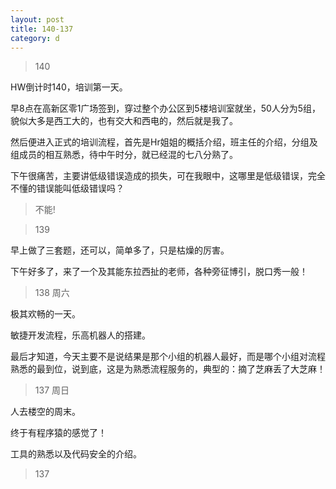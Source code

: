 ```yaml
---
layout: post
title: 140-137
category: d
---
```


>140

HW倒计时140，培训第一天。

早8点在高新区零1广场签到，穿过整个办公区到5楼培训室就坐，50人分为5组，貌似大多是西工大的，也有交大和西电的，然后就是我了。

然后便进入正式的培训流程，首先是Hr姐姐的概括介绍，班主任的介绍，分组及组成员的相互熟悉，待中午时分，就已经混的七八分熟了。

下午很痛苦，主要讲低级错误造成的损失，可在我眼中，这哪里是低级错误，完全不懂的错误能叫低级错误吗？

>不能!

>139

早上做了三套题，还可以，简单多了，只是枯燥的厉害。

下午好多了，来了一个及其能东拉西扯的老师，各种旁征博引，脱口秀一般！

>138 周六

极其欢畅的一天。

敏捷开发流程，乐高机器人的搭建。

最后才知道，今天主要不是说结果是那个小组的机器人最好，而是哪个小组对流程熟悉的最到位，说到底，这是为熟悉流程服务的，典型的：摘了芝麻丢了大芝麻！

>137 周日

人去楼空的周末。

终于有程序猿的感觉了！

工具的熟悉以及代码安全的介绍。

>137